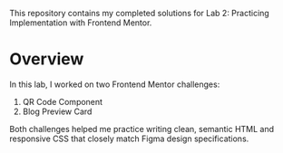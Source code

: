This repository contains my completed solutions for Lab 2: Practicing Implementation with Frontend Mentor.

# Overview

In this lab, I worked on two Frontend Mentor challenges:  
1. QR Code Component
2. Blog Preview Card

Both challenges helped me practice writing clean, semantic HTML and responsive CSS that closely match Figma design specifications.
